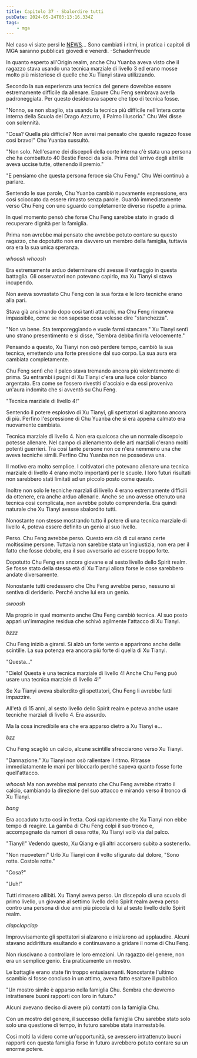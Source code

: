 ```yaml
---
title: Capitolo 37 - Sbalordire tutti
pubDate: 2024-05-24T03:13:16.334Z
tags:
    - mga
---
```



Nel caso vi siate persi le <a href="http://novelleleggere.com/2016/12/10/news-10122016/">NEWS</a>...
Sono cambiati i ritmi, in pratica i capitoli di MGA saranno pubblicati giovedì e venerdì.
-Schadenfreude


In quanto esperto all'Origin realm, anche Chu Yuanba aveva visto che il ragazzo stava usando una tecnica marziale di livello 3 ed erano mosse molto più misteriose di quelle che Xu Tianyi stava utilizzando.


Secondo la sua esperienza una tecnica del genere dovrebbe essere estremamente difficile da allenare. Eppure Chu Feng sembrava averla padroneggiata. Per questo desiderava sapere che tipo di tecnica fosse.


"Nonno, se non sbaglio, sta usando la tecnica più difficile nell'intera corte interna della Scuola del Drago Azzurro, il Palmo Illusorio." Chu Wei disse con solennità.


"Cosa? Quella più difficile? Non avrei mai pensato che questo ragazzo fosse così bravo!" Chu Yuanba sussultò.


"Non solo. Nell'esame dei discepoli della corte interna c'è stata una persona che ha combattuto 40 Bestie Feroci da sola. Prima dell'arrivo degli altri le aveva uccise tutte, ottenendo il premio."


"E pensiamo che questa persona feroce sia Chu Feng." Chu Wei continuò a parlare.


Sentendo le sue parole, Chu Yuanba cambiò nuovamente espressione, era così scioccato da essere rimasto senza parole. Guardò immediatamente verso Chu Feng con uno sguardo completamente diverso rispetto a prima.


In quel momento pensò che forse Chu Feng sarebbe stato in grado di recuperare dignità per la famiglia.


Prima non avrebbe mai pensato che avrebbe potuto contare su questo ragazzo, che dopotutto non era davvero un membro della famiglia, tuttavia ora era la sua unica speranza.


*whoosh whoosh*


Era estremamente arduo determinare chi avesse il vantaggio in questa battaglia. Gli osservatori non potevano capirlo, ma Xu Tianyi si stava incupendo.


Non aveva sovrastato Chu Feng con la sua forza e le loro tecniche erano alla pari.


Stava già ansimando dopo così tanti attacchi, ma Chu Feng rimaneva impassibile, come se non sapesse cosa volesse dire "stanchezza".


"Non va bene. Sta temporeggiando e vuole farmi stancare." Xu Tianyi sentì uno strano presentimento e si disse, "Sembra debba finirla velocemente."


Pensando a questo, Xu Tianyi non osò perdere tempo, cambiò la sua tecnica, emettendo una forte pressione dal suo corpo. La sua aura era cambiata completamente.


Chu Feng sentì che il palco stava tremando ancora più violentemente di prima. Su entrambi i pugni di Xu Tianyi c'era una luce color bianco argentato. Era come se fossero rivestiti d'acciaio e da essi proveniva un'aura indomita che si avventò su Chu Feng.


"Tecnica marziale di livello 4!"


Sentendo il potere esplosivo di Xu Tianyi, gli spettatori si agitarono ancora di più. Perfino l'espressione di Chu Yuanba che si era appena calmato era nuovamente cambiata.


Tecnica marziale di livello 4. Non era qualcosa che un normale discepolo potesse allenare. Nel campo di allenamento delle arti marziali c'erano molti potenti guerrieri. Tra così tante persone non ce n'era nemmeno una che aveva tecniche simili. Perfino Chu Yuanba non ne possedeva una.


Il motivo era molto semplice. I coltivatori che potevano allenare una tecnica marziale di livello 4 erano molto importanti per le scuole. I loro futuri risultati non sarebbero stati limitati ad un piccolo posto come questo.


Inoltre non solo le tecniche marziali di livello 4 erano estremamente difficili da ottenere, era anche arduo allenarle.
Anche se uno avesse ottenuto una tecnica così complicata, non avrebbe potuto comprenderla. Era quindi naturale che Xu Tianyi avesse sbalordito tutti.


Nonostante non stesse mostrando tutto il potere di una tecnica marziale di livello 4, poteva essere definito un genio al suo livello.


Perso. Chu Feng avrebbe perso. Questo era ciò di cui erano certe moltissime persone. Tuttavia non sarebbe stata un'ingiustizia, non era per il fatto che fosse debole, era il suo avversario ad essere troppo forte.


Dopotutto Chu Feng era ancora giovane e al sesto livello dello Spirit realm. Se fosse stato della stessa età di Xu Tianyi allora forse le cose sarebbero andate diversamente.


Nonostante tutti credessero che Chu Feng avrebbe perso, nessuno si sentiva di deriderlo.
Perché anche lui era un genio.


*swoosh*


Ma proprio in quel momento anche Chu Feng cambiò tecnica. Al suo posto apparì un'immagine residua che schivò agilmente l'attacco di Xu Tianyi.


*bzzz*


Chu Feng iniziò a girarsi. Si alzò un forte vento e apparirono anche delle scintille. La sua potenza era ancora più forte di quella di Xu Tianyi.


"Questa..."


"Cielo! Questa è una tecnica marziale di livello 4! Anche Chu Feng può usare una tecnica marziale di livello 4!"


Se Xu Tianyi aveva sbalordito gli spettatori, Chu Feng li avrebbe fatti impazzire.


All'età di 15 anni, al sesto livello dello Spirit realm e poteva anche usare tecniche marziali di livello 4.
Era assurdo.


Ma la cosa incredibile era che era apparso dietro a Xu Tianyi e...


*bzz*


Chu Feng scagliò un calcio, alcune scintille sfrecciarono verso Xu Tianyi.


"Dannazione." Xu Tianyi non osò rallentare il ritmo. Ritrasse immediatamente le mani per bloccarlo perché sapeva quanto fosse forte quell'attacco.


*whoosh* Ma non avrebbe mai pensato che Chu Feng avrebbe ritratto il calcio, cambiando la direzione del suo attacco e mirando verso il tronco di Xu Tianyi.


*bang*


Era accaduto tutto così in fretta. Così rapidamente che Xu Tianyi non ebbe tempo di reagire. La gamba di Chu Feng colpì il suo tronco e, accompagnato da rumori di ossa rotte, Xu Tianyi volò via dal palco.


"Tianyi!" Vedendo questo, Xu Qiang e gli altri accorsero subito a sostenerlo.


"Non muovetemi" Urlò Xu Tianyi con il volto sfigurato dal dolore, "Sono rotte. Costole rotte."


"Cosa?"


"Uuh!"


Tutti rimasero allibiti. Xu Tianyi aveva perso. Un discepolo di una scuola di primo livello, un giovane al settimo livello dello Spirit realm aveva perso contro una persona di due anni più piccola di lui al sesto livello dello Spirit realm.


*clapclapclap*


Improvvisamente gli spettatori si alzarono e iniziarono ad applaudire. Alcuni stavano addirittura esultando e continuavano a gridare il nome di Chu Feng.


Non riuscivano a controllare le loro emozioni. Un ragazzo del genere, non era un semplice genio. Era praticamente un mostro.


Le battaglie erano state fin troppo entusiasmanti. Nonostante l'ultimo scambio si fosse concluso in un attimo, aveva fatto esaltare il pubblico.


"Un mostro simile è apparso nella famiglia Chu. Sembra che dovremo intrattenere buoni rapporti con loro in futuro."


Alcuni avevano deciso di avere più contatti con la famiglia Chu.


Con un mostro del genere, il successo della famiglia Chu sarebbe stato solo solo una questione di tempo, in futuro sarebbe stata inarrestabile.


Così molti la videro come un'opportunità, se avessero intrattenuto buoni rapporti con questa famiglia forse in futuro avrebbero potuto contare su un enorme potere.



